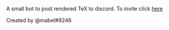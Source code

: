 A small bot to post rendered TeX to discord.
To invite click [here](https://discordapp.com/api/oauth2/authorize?client_id=495339812979736601&scope=bot&permissions=0)

Created by @mabel#9246
